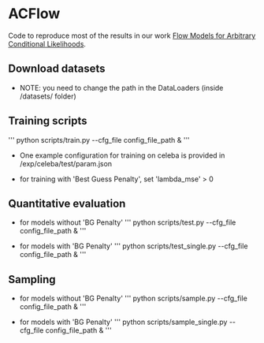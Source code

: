 # ACFlow

Code to reproduce most of the results in our work [Flow Models for Arbitrary Conditional Likelihoods](https://arxiv.org/abs/1909.06319).

## Download datasets
* NOTE: you need to change the path in the DataLoaders (inside /datasets/ folder)

## Training scripts
'''
python scripts/train.py --cfg_file config_file_path &
'''

* One example configuration for training on celeba is provided in /exp/celeba/test/param.json

* for training with 'Best Guess Penalty', set 'lambda_mse' > 0

## Quantitative evaluation
* for models without 'BG Penalty'
'''
python scripts/test.py --cfg_file config_file_path &
'''

* for models with 'BG Penalty'
'''
python scripts/test_single.py --cfg_file config_file_path &
'''


## Sampling
* for models without 'BG Penalty'
'''
python scripts/sample.py --cfg_file config_file_path &
'''

* for models with 'BG Penalty'
'''
python scripts/sample_single.py --cfg_file config_file_path &
'''


